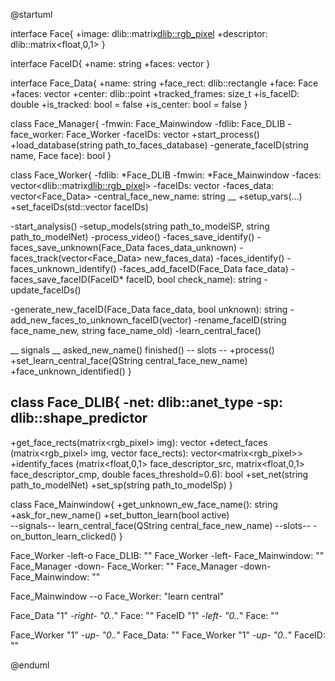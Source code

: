 @startuml

interface Face{
  +image: dlib::matrix<dlib::rgb_pixel>
  +descriptor: dlib::matrix<float,0,1>
}

interface FaceID{
  +name: string
  +faces: vector<Face>
}

interface Face_Data{
  +name: string
  +face_rect: dlib::rectangle
  +face: Face
  +faces: vector<Face>
  +center: dlib::point
  +tracked_frames: size_t
  +is_faceID: double
  +is_tracked: bool = false
  +is_center: bool = false
}

class Face_Manager{
  -fmwin: Face_Mainwindow
  -fdlib: Face_DLIB
  -face_worker: Face_Worker
  -faceIDs: vector<FaceID>
  +start_process()
  +load_database(string path_to_faces_database)
  -generate_faceID(string name, Face face): bool 
}

class Face_Worker{
  -fdlib: *Face_DLIB
  -fmwin: *Face_Mainwindow
  -faces: vector<dlib::matrix<dlib::rgb_pixel>>
  -faceIDs: vector<FaceID>
  -faces_data: vector<Face_Data>
  -central_face_new_name: string
  __
  +setup_vars(...)
  +set_faceIDs(std::vector<FaceID> faceIDs)
  
  -start_analysis()
  -setup_models(string path_to_modelSP, string path_to_modelNet)
  -process_video()
  -faces_save_identify()
  -faces_save_unknown(Face_Data faces_data_unknown)
  -faces_track(vector<Face_Data> new_faces_data)
  -faces_identify()
  -faces_unknown_identify()
  -faces_add_faceID(Face_Data face_data)
  -faces_save_faceID(FaceID* faceID, bool check_name): string
  -update_faceIDs()
  
  -generate_new_faceID(Face_Data face_data, bool unknown): string
  -add_new_faces_to_unknown_faceID(vector<Face>)
  -rename_faceID(string face_name_new, string face_name_old)
  -learn_central_face()
  
  __ signals __
  asked_new_name()
  finished()
  -- slots --
  +process()
  +set_learn_central_face(QString central_face_new_name)
  +face_unknown_identified()
}

class Face_DLIB{
  -net: dlib::anet_type
  -sp: dlib::shape_predictor
  --
  +get_face_rects(matrix<rgb_pixel> img): vector<rectangle>
  +detect_faces
  (matrix<rgb_pixel> img, 
  vector<rectangle> face_rects): vector<matrix<rgb_pixel>>
  +identify_faces
  (matrix<float,0,1> face_descriptor_src, 
  matrix<float,0,1> face_descriptor_cmp, 
  double faces_threshold=0.6): bool
  +set_net(string path_to_modelNet)
  +set_sp(string path_to_modelSp)
}

class Face_Mainwindow{
  +get_unknown_ew_face_name(): string
  +ask_for_new_name()
  +set_button_learn(bool active)  
  --signals--
  learn_central_face(QString central_face_new_name)
  --slots--
  -on_button_learn_clicked()
}

Face_Worker -left-o Face_DLIB: ""
Face_Worker -left- Face_Mainwindow: ""
Face_Manager -down- Face_Worker: ""
Face_Manager -down- Face_Mainwindow: ""

Face_Mainwindow --o Face_Worker: "learn central"

Face_Data "1" *-right- "0..*" Face: ""
FaceID    "1" *-left- "0..*" Face: ""


Face_Worker "1" *-up- "0..*" Face_Data: ""
Face_Worker "1" *-up- "0..*" FaceID: ""

@enduml